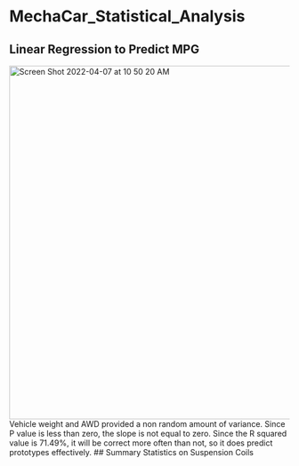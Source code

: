 # MechaCar_Statistical_Analysis
## Linear Regression to Predict MPG
<img width="636" alt="Screen Shot 2022-04-07 at 10 50 20 AM" src="https://user-images.githubusercontent.com/95194554/162243921-dc74589d-b34a-4bec-bb4f-8b792c6a90ed.png">
Vehicle weight and AWD provided a non random amount of variance. 
Since P value is less than zero, the slope is not equal to zero. 
Since the R squared value is 71.49%, it will be correct more often than not, so it does predict prototypes effectively. 
## Summary Statistics on Suspension Coils
